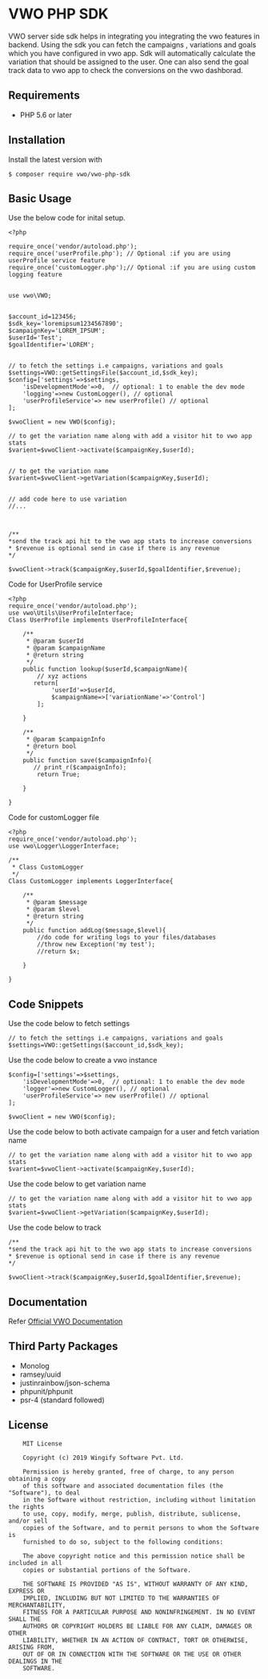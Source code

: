 # VWO PHP SDK

VWO server side sdk helps in integrating you integrating the vwo features in backend.
Using the sdk you can fetch the campaigns , variations and goals which you have configured 
in vwo app. Sdk will automatically calculate the variation that should be assigned to the user. 
One can also send the goal track data to vwo app to check the conversions on the vwo dashborad.


## Requirements
* PHP 5.6 or later

## Installation
Install the latest version with
```text
$ composer require vwo/vwo-php-sdk
```

## Basic Usage
Use the below code for inital setup.
```text
<?php

require_once('vendor/autoload.php');
require_once('userProfile.php'); // Optional :if you are using userProfile service feature
require_once('customLogger.php');// Optional :if you are using custom logging feature


use vwo\VWO;


$account_id=123456;
$sdk_key='loremipsum1234567890';
$campaignKey='LOREM_IPSUM';
$userId='Test';
$goalIdentifier='LOREM';


// to fetch the settings i.e campaigns, variations and goals 
$settings=VWO::getSettingsFile($account_id,$sdk_key);
$config=['settings'=>$settings,
    'isDevelopmentMode'=>0,  // optional: 1 to enable the dev mode 
    'logging'=>new CustomLogger(), // optional 
    'userProfileService'=> new userProfile() // optional
];

$vwoClient = new VWO($config);

// to get the variation name along with add a visitor hit to vwo app stats 
$varient=$vwoClient->activate($campaignKey,$userId);


// to get the variation name 
$varient=$vwoClient->getVariation($campaignKey,$userId);


// add code here to use variation 
//...



/**
*send the track api hit to the vwo app stats to increase conversions
* $revenue is optional send in case if there is any revenue 
*/

$vwoClient->track($campaignKey,$userId,$goalIdentifier,$revenue);

```

Code for UserProfile service 
```text
<?php
require_once('vendor/autoload.php');
use vwo\Utils\UserProfileInterface;
Class UserProfile implements UserProfileInterface{

    /**
     * @param $userId
     * @param $campaignName
     * @return string
     */
    public function lookup($userId,$campaignName){
        // xyz actions     
       return[
            'userId'=>$userId,
            $campaignName=>['variationName'=>'Control']
        ];

    }

    /**
     * @param $campaignInfo
     * @return bool
     */
    public function save($campaignInfo){
       // print_r($campaignInfo);
        return True;

    }

}
```

Code for customLogger file 
```text
<?php
require_once('vendor/autoload.php');
use vwo\Logger\LoggerInterface;

/**
 * Class CustomLogger
 */
Class CustomLogger implements LoggerInterface{

    /**
     * @param $message
     * @param $level
     * @return string
     */
    public function addLog($message,$level){
        //do code for writing logs to your files/databases
        //throw new Exception('my test');
        //return $x;

    }

}
```

## Code Snippets
Use the code below to fetch settings 
```code 
// to fetch the settings i.e campaigns, variations and goals 
$settings=VWO::getSettings($account_id,$sdk_key);
```
Use the code below to create a vwo instance 
```code 
$config=['settings'=>$settings,
    'isDevelopmentMode'=>0,  // optional: 1 to enable the dev mode 
    'logger'=>new CustomLogger(), // optional 
    'userProfileService'=> new userProfile() // optional
];

$vwoClient = new VWO($config);

```
Use the code below to both activate campaign for a user and fetch variation name 
```code 
// to get the variation name along with add a visitor hit to vwo app stats 
$varient=$vwoClient->activate($campaignKey,$userId);
```

Use the code below to get variation name 
```code 
// to get the variation name along with add a visitor hit to vwo app stats 
$varient=$vwoClient->getVariation($campaignKey,$userId);
```

Use the code below to track
```code 
/**
*send the track api hit to the vwo app stats to increase conversions
* $revenue is optional send in case if there is any revenue 
*/

$vwoClient->track($campaignKey,$userId,$goalIdentifier,$revenue);
```


## Documentation

Refer [Official VWO Documentation](https://developers.vwo.com/reference#server-side-introduction)

## Third Party Packages
* Monolog
* ramsey/uuid
* justinrainbow/json-schema
* phpunit/phpunit
* psr-4 (standard followed)

## License

```text
    MIT License

    Copyright (c) 2019 Wingify Software Pvt. Ltd.

    Permission is hereby granted, free of charge, to any person obtaining a copy
    of this software and associated documentation files (the "Software"), to deal
    in the Software without restriction, including without limitation the rights
    to use, copy, modify, merge, publish, distribute, sublicense, and/or sell
    copies of the Software, and to permit persons to whom the Software is
    furnished to do so, subject to the following conditions:

    The above copyright notice and this permission notice shall be included in all
    copies or substantial portions of the Software.

    THE SOFTWARE IS PROVIDED "AS IS", WITHOUT WARRANTY OF ANY KIND, EXPRESS OR
    IMPLIED, INCLUDING BUT NOT LIMITED TO THE WARRANTIES OF MERCHANTABILITY,
    FITNESS FOR A PARTICULAR PURPOSE AND NONINFRINGEMENT. IN NO EVENT SHALL THE
    AUTHORS OR COPYRIGHT HOLDERS BE LIABLE FOR ANY CLAIM, DAMAGES OR OTHER
    LIABILITY, WHETHER IN AN ACTION OF CONTRACT, TORT OR OTHERWISE, ARISING FROM,
    OUT OF OR IN CONNECTION WITH THE SOFTWARE OR THE USE OR OTHER DEALINGS IN THE
    SOFTWARE.
```
